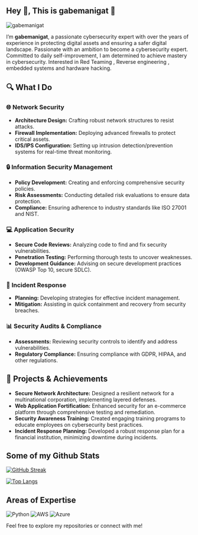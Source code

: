 ## Hey 👋, This is gabemanigat 🚀

<p align=left> <img src=https://komarev.com/ghpvc/?username=gabemanigat alt=gabemanigat /> </p>


I’m **gabemanigat**, a passionate cybersecurity expert with over the years of experience in protecting digital assets and ensuring a safer digital landscape. 
Passionate with an ambition to become a cybersecurity expert. Committed to daily self-improvement, I am determined to achieve mastery in cybersecurity. Interested in Red Teaming , Reverse engineering , embedded systems and hardware hacking.

## 🔍 What I Do

### 🌐 **Network Security**

- **Architecture Design:** Crafting robust network structures to resist attacks.
- **Firewall Implementation:** Deploying advanced firewalls to protect critical assets.
- **IDS/IPS Configuration:** Setting up intrusion detection/prevention systems for real-time threat monitoring.

### 🔒 **Information Security Management**

- **Policy Development:** Creating and enforcing comprehensive security policies.
- **Risk Assessments:** Conducting detailed risk evaluations to ensure data protection.
- **Compliance:** Ensuring adherence to industry standards like ISO 27001 and NIST.

### 💻 **Application Security**

- **Secure Code Reviews:** Analyzing code to find and fix security vulnerabilities.
- **Penetration Testing:** Performing thorough tests to uncover weaknesses.
- **Development Guidance:** Advising on secure development practices (OWASP Top 10, secure SDLC).

### 🚨 **Incident Response**

- **Planning:** Developing strategies for effective incident management.
- **Mitigation:** Assisting in quick containment and recovery from security breaches.

### 📊 **Security Audits & Compliance**

- **Assessments:** Reviewing security controls to identify and address vulnerabilities.
- **Regulatory Compliance:** Ensuring compliance with GDPR, HIPAA, and other regulations.

## 🌟 **Projects & Achievements**

- **Secure Network Architecture:** Designed a resilient network for a multinational corporation, implementing layered defenses.
- **Web Application Fortification:** Enhanced security for an e-commerce platform through comprehensive testing and remediation.
- **Security Awareness Training:** Created engaging training programs to educate employees on cybersecurity best practices.
- **Incident Response Planning:** Developed a robust response plan for a financial institution, minimizing downtime during incidents.

## Some of my Github Stats

[![GitHub Streak](https://github-readme-streak-stats.herokuapp.com/?user=gabemanigat&theme=dark)](https://git.io/streak-stats) 

[![Top Langs](https://github-readme-stats.vercel.app/api/top-langs/?username=gabemanigat&layout=compact&theme=dark)](https://github.com/gabemanigat/github-readme-stats)


## Areas of Expertise

![Python](https://img.shields.io/badge/-Python-3776AB?style=flat-square&logo=python&logoColor=white) 
![AWS](https://img.shields.io/badge/-AWS-232F3E?style=flat-square&logo=amazon-aws&logoColor=white) 
![Azure](https://img.shields.io/badge/-Azure-0089D6?style=flat-square&logo=microsoft-azure&logoColor=white)


Feel free to explore my repositories or connect with me!
